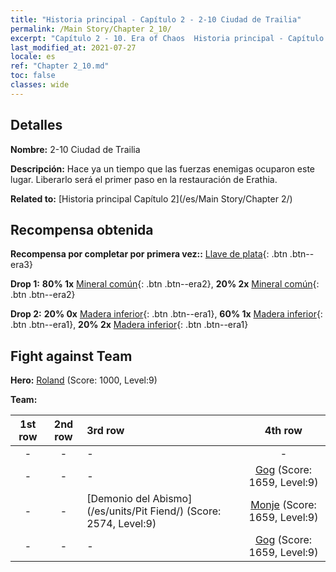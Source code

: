 ```yaml
---
title: "Historia principal - Capítulo 2 - 2-10 Ciudad de Trailia"
permalink: /Main Story/Chapter 2_10/
excerpt: "Capítulo 2 - 10. Era of Chaos  Historia principal - Capítulo 2_10. 2-10 Ciudad de Trailia"
last_modified_at: 2021-07-27
locale: es
ref: "Chapter 2_10.md"
toc: false
classes: wide
---
```


## Detalles

 **Nombre:** 2-10 Ciudad de Trailia

 **Descripción:** Hace ya un tiempo que las fuerzas enemigas ocuparon este lugar. Liberarlo será el primer paso en la restauración de Erathia.

 **Related to:** [Historia principal Capítulo 2](/es/Main Story/Chapter 2/)

## Recompensa obtenida

 **Recompensa por completar por primera vez::** [Llave de plata](/ItemsES/con_693/){: .btn .btn--era3}

 **Drop 1:** **80% 1x** [Mineral común](/ItemsES/mat_6/){: .btn .btn--era2}, **20% 2x** [Mineral común](/ItemsES/mat_6/){: .btn .btn--era2}

 **Drop 2:** **20% 0x** [Madera inferior](/ItemsES/mat_1/){: .btn .btn--era1}, **60% 1x** [Madera inferior](/ItemsES/mat_1/){: .btn .btn--era1}, **20% 2x** [Madera inferior](/ItemsES/mat_1/){: .btn .btn--era1}


## Fight against Team
 **Hero:** [Roland](/es/heroes/Roland/) (Score: 1000, Level:9)

 **Team:**


  | 1st row | 2nd row | 3rd row | 4th row |
  |:----:|:----:|:----|:----:|
  | - | - | - | - |
  | - | - | - | [Gog](/es/units/Gog/) (Score: 1659, Level:9)  |
  | - | - | [Demonio del Abismo](/es/units/Pit Fiend/) (Score: 2574, Level:9)  | [Monje](/es/units/Monk/) (Score: 1659, Level:9)  |
  | - | - | - | [Gog](/es/units/Gog/) (Score: 1659, Level:9)  |


